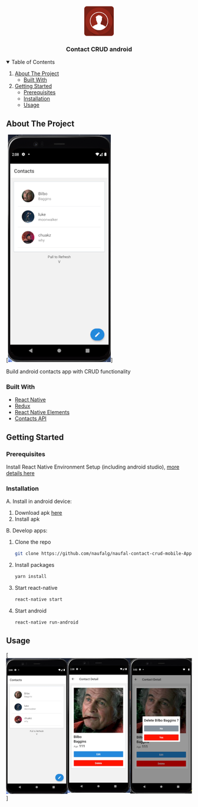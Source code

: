 <br />
<p align="center">
  <a href="https://github.com/othneildrew/Best-README-Template">
    <img src="images/contact-icon.png" alt="Logo" width="80" height="80">
  </a>

  <h3 align="center">Contact CRUD android</h3>
</p>



<!-- TABLE OF CONTENTS -->
<details open="open">
  <summary>Table of Contents</summary>
  <ol>
    <li>
      <a href="#about-the-project">About The Project</a>
      <ul>
        <li><a href="#built-with">Built With</a></li>
      </ul>
    </li>
    <li>
      <a href="#getting-started">Getting Started</a>
      <ul>
        <li><a href="#prerequisites">Prerequisites</a></li>
        <li><a href="#installation">Installation</a></li>
        <li><a href="#usage">Usage</a></li>
      </ul>
  </ol>
</details>



<!-- ABOUT THE PROJECT -->
## About The Project

[![screenshot1][screenshot1]]

Build android contacts app with CRUD functionality

### Built With

* [React Native](https://reactnative.dev/)
* [Redux](https://redux.js.org/)
* [React Native Elements](https://reactnativeelements.com/)
* [Contacts API](https://simple-contact-crud.herokuapp.com/documentation#!/contact/getContact)

<!-- GETTING STARTED -->
## Getting Started

### Prerequisites

Install React Native Environment Setup (including android studio), [more details here](https://reactnative.dev/docs/environment-setup)

### Installation

A. Install in android device:
  1. Download apk [here](https://drive.google.com/file/d/1492h29qHfOO42cPmasoGsZyJ5LeD1kl6/view?usp=sharing)
  2. Install apk

B. Develop apps:
  1. Clone the repo
     ```sh
     git clone https://github.com/naufalg/naufal-contact-crud-mobile-Apptest.git
     ```
  2. Install packages
     ```sh
     yarn install
     ```
  3. Start react-native
     ```sh
     react-native start 
     ```
  4. Start android
     ```sh
     react-native run-android 
     ```


<!-- USAGE EXAMPLES -->
## Usage

[![mock][mock]]



<!-- MARKDOWN LINKS & IMAGES -->
[mock]: images/mock.jpg
[screenshot1]: images/contact-screenshot1.png
